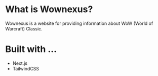 # What is Wownexus?

Wownexus is a website for providing information about WoW (World of Warcraft) Classic.

# Built with ...

- Next.js
- TailwindCSS